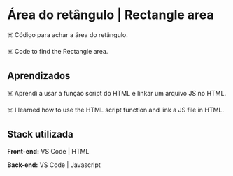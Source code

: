 # Área do retângulo | Rectangle area

☠️ Código para achar a área do retângulo.

☠️ Code to find the Rectangle area.

## Aprendizados

☠️ Aprendi a usar a função script do HTML 
e linkar um arquivo JS no HTML.

☠️ I learned how to use the HTML script function
and link a JS file in HTML.

## Stack utilizada

**Front-end:** VS Code | HTML

**Back-end:** VS Code | Javascript
